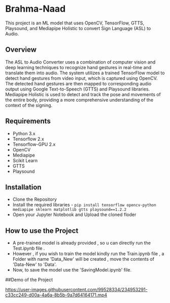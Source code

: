 # Brahma-Naad

This project is an ML model that uses OpenCV, TensorFlow, GTTS, Playsound, and Mediapipe Holistic to convert Sign Language (ASL) to Audio.

## Overview

The ASL to Audio Converter uses a combination of computer vision and deep learning techniques to recognize hand gestures in real-time and translate them into audio. The system utilizes a trained TensorFlow model to detect hand gestures from video input, which is captured using OpenCV. The detected hand gestures are then mapped to corresponding audio output using Google Text-to-Speech (GTTS) and Playsound libraries. Mediapipe Holistic is used to detect and track the pose and movements of the entire body, providing a more comprehensive understanding of the context of the signing.

## Requirements

* Python 3.x
* Tensorflow 2.x
* Tensorflow-GPU 2.x
* OpenCV
* Mediapipe
* Scikit Learn
* GTTS
* Playsound

## Installation

* Clone the Repository
* Install the required libraries - `pip install tensorflow opencv-python mediapipe sklearn matplotlib gtts playsound==1.2.2`
* Open your Jupyter Notebook and Upload the cloned floder

## How to use the Project

* A pre-trained model is already provided , so u can directly run the Test.ipynb file .
* However , if you wish to train the model kindly run the Train.ipynb file , a Folder with name 'Data_New' will be created , move the contents of 'Data-New' to 'Data'.
* Now, to save the model use the 'SavingModel.ipynb' file.

##Demo of the Project

https://user-images.githubusercontent.com/99528334/234953291-c33cc249-d00a-4a6a-8b5b-9a7d64164171.mp4


